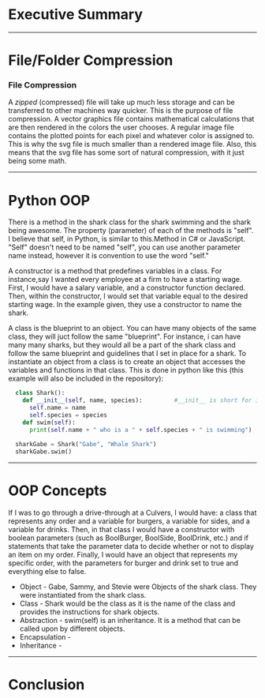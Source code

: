 # Executive Summary
___
# File/Folder Compression
### File Compression
A *zipped* (compressed) file will take up much less storage and can be transferred to other machines way quicker. This is the purpose of file compression.  A vector graphics file contains mathematical calculations that are then rendered in the colors the user chooses. A regular image file contains the plotted points for each pixel and whatever color is assigned to. This is why the svg file is much smaller than a rendered image file. Also, this means that the svg file has some sort of natural compression, with it just being some math.
___
# Python OOP
There is a method in the shark class for the shark swimming and the shark being awesome. The property (parameter) of each of the methods is "self". I believe that self, in Python, is similar to this.Method in C# or JavaScript. "Self" doesn't need to be named "self", you can use another parameter name instead, however it is convention to use the word "self."

A constructor is a method that predefines variables in a class. For instance,say I wanted every employee at a firm to have a starting wage. First, I would have a salary variable, and a constructor function declared. Then, within the constructor, I would set that variable equal to the desired starting wage. In the example given, they use a constructor to name the shark.

A class is the blueprint to an object. You can have many objects of the same class, they will juct follow the same "blueprint". For instance, i can have many many sharks, but they would all be a part of the shark class and follow the same blueprint and guidelines that I set in place for a shark. To instantiate an object from a class is to create an object that accesses the variables and functions in that class. This is done in python like this (this example will also be included in the repository):

```python
  class Shark():
    def __init__(self, name, species):         #__init__ is short for initialize and it defines a constructor function
      self.name = name
      self.species = species
    def swim(self):
      print(self.name + " who is a " + self.species + " is swimming")
  
  sharkGabe = Shark("Gabe", "Whale Shark")
  sharkGabe.swim()
```
___
# OOP Concepts
If I was to go through a drive-through at a Culvers, I would have: a class that represents any order and a variable for burgers, a variable for sides, and a variable for drinks. Then, in that class I would have a constructor with boolean parameters (such as BoolBurger, BoolSide, BoolDrink, etc.) and if statements that take the parameter data to decide whether or not to display an item on my order. Finally, I would have an object that represents my specific order, with the parameters for burger and drink set to true and everything else to false. 

* Object - Gabe, Sammy, and Stevie were Objects of the shark class. They were instantiated from the shark class.
* Class - Shark would be the class as it is the name of the class and provides the instructions for shark objects.
* Abstraction - swim(self) is an inheritance. It is a method that can be called upon by different objects.
* Encapsulation - 
* Inheritance - 

  
  
___
# Conclusion
